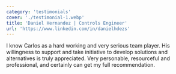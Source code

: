 ```yaml
---
category: 'testimonials'
cover: './testimonial-1.webp'
title: 'Daniel Hernandez | Controls Engineer'
url: 'https://www.linkedin.com/in/danielhdezs'
---
```


I know Carlos as a hard working and very serious team player. His willingness to support and take initiative to develop solutions and alternatives is truly appreciated. Very personable, resourceful and professional, and certainly can get my full recommendation.
